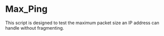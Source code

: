 # Max_Ping
This script is designed to test the maximum packet size an IP address can handle without fragmenting.
